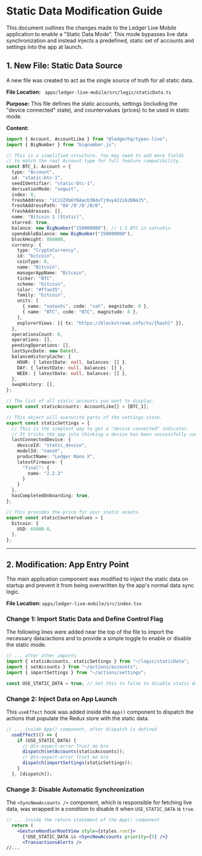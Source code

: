 # Static Data Modification Guide

This document outlines the changes made to the Ledger Live Mobile application to enable a "Static Data Mode". This mode bypasses live data synchronization and instead injects a predefined, static set of accounts and settings into the app at launch.

## 1. New File: Static Data Source

A new file was created to act as the single source of truth for all static data.

**File Location:** `
apps/ledger-live-mobile/src/logic/staticData.ts`

**Purpose:** This file defines the static accounts, settings (including the "device connected" state), and countervalues (prices) to be used in static mode.

**Content:**
```typescript
import { Account, AccountLike } from "@ledgerhq/types-live";
import { BigNumber } from "bignumber.js";

// This is a simplified structure. You may need to add more fields
// to match the real Account type for full feature compatibility.
const BTC_1: Account = {
  type: "Account",
  id: "static-btc-1",
  seedIdentifier: "static-btc-1",
  derivationMode: "segwit",
  index: 0,
  freshAddress: "1Cz2ZXb6Y6Aacb3B4xTj9uy422i626N4J5",
  freshAddressPath: "84'/0'/0'/0/0",
  freshAddresses: [],
  name: "Bitcoin 1 (Static)",
  starred: true,
  balance: new BigNumber("150000000"), // 1.5 BTC in satoshis
  spendableBalance: new BigNumber("150000000"),
  blockHeight: 800000,
  currency: {
    type: "CryptoCurrency",
    id: "bitcoin",
    coinType: 0,
    name: "Bitcoin",
    managerAppName: "Bitcoin",
    ticker: "BTC",
    scheme: "bitcoin",
    color: "#ffae35",
    family: "bitcoin",
    units: [
      { name: "satoshi", code: "sat", magnitude: 0 },
      { name: "BTC", code: "BTC", magnitude: 8 },
    ],
    explorerViews: [{ tx: "https://blockstream.info/tx/{hash}" }],
  },
  operationsCount: 0,
  operations: [],
  pendingOperations: [],
  lastSyncDate: new Date(),
  balanceHistoryCache: {
    HOUR: { latestDate: null, balances: [] },
    DAY: { latestDate: null, balances: [] },
    WEEK: { latestDate: null, balances: [] },
  },
  swapHistory: [],
};

// The list of all static accounts you want to display.
export const staticAccounts: AccountLike[] = [BTC_1];

// This object will overwrite parts of the settings state.
export const staticSettings = {
  // This is the simplest way to get a "device connected" indicator.
  // It tricks the app into thinking a device has been successfully used.
  lastConnectedDevice: {
    deviceId: "static_device",
    modelId: "nanoX",
    productName: "Ledger Nano X",
    latestFirmware: {
      "final": {
        name: "2.2.3"
      }
    }
  },
  hasCompletedOnboarding: true,
};

// This provides the price for your static assets.
export const staticCountervalues = {
  bitcoin: {
    USD: 65000.0,
  },
};
```

---

## 2. Modification: App Entry Point

The main application component was modified to inject the static data on startup and prevent it from being overwritten by the app's normal data sync logic.

**File Location:** `apps/ledger-live-mobile/src/index.tsx`

### Change 1: Import Static Data and Define Control Flag

The following lines were added near the top of the file to import the necessary data/actions and to provide a simple toggle to enable or disable the static mode.

```typescript
// ... after other imports
import { staticAccounts, staticSettings } from "~/logic/staticData";
import { setAccounts } from "~/actions/accounts";
import { importSettings } from "~/actions/settings";

const USE_STATIC_DATA = true; // Set this to false to disable static data
```

### Change 2: Inject Data on App Launch

This `useEffect` hook was added inside the `App()` component to dispatch the actions that populate the Redux store with the static data.

```typescript
// ... inside App() component, after dispatch is defined
  useEffect(() => {
    if (USE_STATIC_DATA) {
      // @ts-expect-error Trust me bro
      dispatch(setAccounts(staticAccounts));
      // @ts-expect-error Trust me bro
      dispatch(importSettings(staticSettings));
    }
  }, [dispatch]);
```

### Change 3: Disable Automatic Synchronization

The `<SyncNewAccounts />` component, which is responsible for fetching live data, was wrapped in a condition to disable it when `USE_STATIC_DATA` is `true`.

```jsx
// ... inside the return statement of the App() component
  return (
    <GestureHandlerRootView style={styles.root}>
      {!USE_STATIC_DATA && <SyncNewAccounts priority={5} />}
      <TransactionsAlerts />
//...
``` 